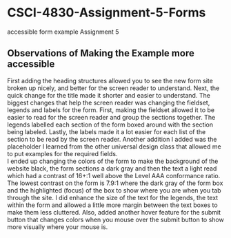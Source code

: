 # CSCI-4830-Assignment-5-Forms
accessible form example Assignment 5
## Observations of Making the Example more accessible
  First adding the heading structures allowed you to see the new form site broken up nicely, and better for the screen reader to understand.  Next, the quick change for the title made it shorter and easier to understand.  The biggest changes that help the screen reader was changing the fieldset, legends and labels for the form.  First, making the fieldset allowed it to be easier to read for the screen reader and group the sections together.  The legends labelled each section of the form boxed around with the section being labeled.  Lastly, the labels made it a lot easier for each list of the section to be read by the screen reader.  Another addition I added was the placeholder I learned from the other universal design class that allowed me to put examples for the required fields.  
  I ended up changing the colors of the form to make the background of the website black, the form sections a dark gray and then the text a light read which had a contrast of 16+:1 well above the Level AAA conformance ratio.  The lowest contrast on the form is 7.9:1 where the dark gray of the form box and the highlighted (focus) of the box to show where you are when you tab through the site.  I did enhance the size of the text for the legends, the text within the form and allowed a little more margin between the text boxes to make them less cluttered.  Also, added another hover feature for the submit button that changes colors when you mouse over the submit button to show more visually where your mouse is.  
